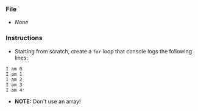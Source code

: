 ### File

* _None_

### Instructions

* Starting from scratch, create a `for` loop that console logs the following lines:

```
I am 0
I am 1
I am 2
I am 3
I am 4
```

* **NOTE:** Don't use an array!
